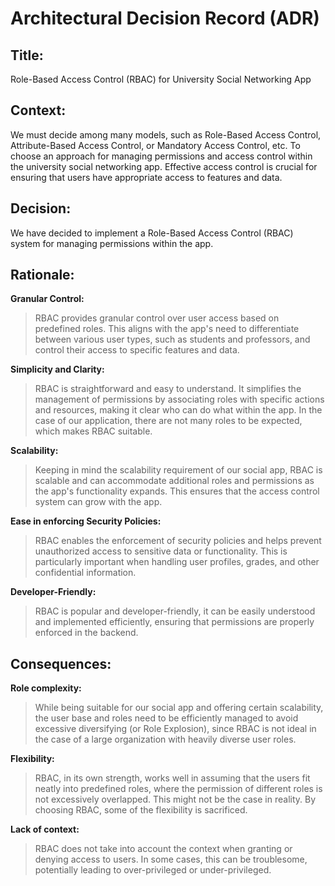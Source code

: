 # **Architectural Decision Record (ADR)** 

## **Title:**

Role-Based Access Control (RBAC) for University Social Networking App

## **Context:**

We must decide among many models, such as Role-Based Access Control, Attribute-Based Access Control, or Mandatory Access Control, etc. To choose an approach for managing permissions and access control within the university social networking app. Effective access control is crucial for ensuring that users have appropriate access to features and data. 

## **Decision:**

We have decided to implement a Role-Based Access Control (RBAC) system for managing permissions within the app. 

## **Rationale:** 

**Granular Control:** 
  > RBAC provides granular control over user access based on predefined roles. This aligns with the app's need to differentiate between various user types, such as students and professors, and control their access to specific features and data. 

**Simplicity and Clarity:** 
  > RBAC is straightforward and easy to understand. It simplifies the management of permissions by associating roles with specific actions and resources, making it clear who can do what within the app. In the case of our application, there are not many roles to be expected, which makes RBAC suitable. 

**Scalability:** 
  > Keeping in mind the scalability requirement of our social app, RBAC is scalable and can accommodate additional roles and permissions as the app's functionality expands. This ensures that the access control system can grow with the app. 

**Ease in enforcing Security Policies:** 
  > RBAC enables the enforcement of security policies and helps prevent unauthorized access to sensitive data or functionality. This is particularly important when handling user profiles, grades, and other confidential information. 

**Developer-Friendly:** 
  > RBAC is popular and developer-friendly, it can be easily understood and implemented efficiently, ensuring that permissions are properly enforced in the backend. 


## **Consequences:** 

**Role complexity:**
  > While being suitable for our social app and offering certain scalability, the user base and roles need to be efficiently managed to avoid excessive diversifying (or Role Explosion), since RBAC is not ideal in the case of a large organization with heavily diverse user roles. 

**Flexibility:**
  > RBAC, in its own strength, works well in assuming that the users fit neatly into predefined roles, where the permission of different roles is not excessively overlapped. This might not be the case in reality. By choosing RBAC, some of the flexibility is sacrificed. 

**Lack of context:**
  > RBAC does not take into account the context when granting or denying access to users. In some cases, this can be troublesome, potentially leading to over-privileged or under-privileged. 
